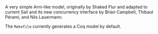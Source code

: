 A very simple Arm-like model, originally by Shaked Flur and adapted to
current Sail and its new concurrency interface by Brian Campbell, Thibaut Pérami, and Nils Lauermann.

The `Makefile` currently generates a Coq model by default.
